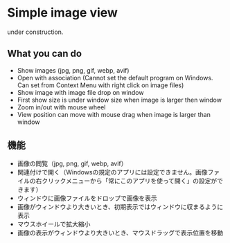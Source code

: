 # Simple image view

under construction.



## What you can do

- Show images (jpg, png, gif, webp, avif)
- Open with association (Cannot set the default program on Windows. Can set from Context Menu with right click on image files)
- Show image with image file drop on window
- First show size is under window size when image is larger then window
- Zoom in/out with mouse wheel
- View position can move with mouse drag when image is larger than window



## 機能

- 画像の閲覧（jpg, png, gif, webp, avif）
- 関連付けで開く（Windowsの規定のアプリには設定できません。画像ファイルの右クリックメニューから「常にこのアプリを使って開く」の設定ができます）
- ウィンドウに画像ファイルをドロップで画像を表示
- 画像がウィンドウより大きいとき、初期表示ではウィンドウに収まるように表示
- マウスホイールで拡大縮小
- 画像の表示がウィンドウより大きいとき、マウスドラッグで表示位置を移動


